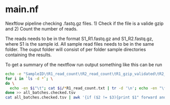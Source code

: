 # main.nf #

Nexftlow pipeline checking .fastq.gz files. 1) Check if the file is a valide gzip and 2) Count the number of reads.

The reads needs to be in the format S1_R1.fastq.gz and S1_R2.fastq.gz, where S1 is the sample id. All sample read files needs to be in the same folder. The ouput folder will consist of per folder sample directories containing the results.

To get a summary of the nextflow run output something like this can be run

```bash
echo -e "SampleID\tR1_read_count\tR2_read_count\tR1_gzip_validated\tR2_gzip_validated" > all_batches.checked.tsv; \
for i in `ls -d *`; \
do \
  echo -en $i"\t"; cat $i/*R1_read_count.txt | tr -d '\n'; echo -en "\t"; cat $i/*R2_read_count.txt | tr -d '\n' ; echo -en "\t"; cat $i/*R1_validated.txt | tr -d '\n'; echo -en "\t"; cat $i/*R2_validated.txt; \
done >> all_batches.checked.tsv
cat all_batches.checked.tsv | awk '{if ($2 != $3){print $1" forward and reverse do not match"}}'
```
